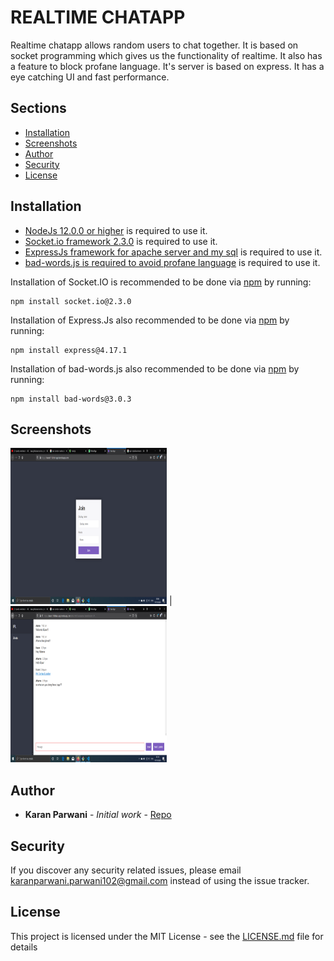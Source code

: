 # REALTIME CHATAPP

Realtime chatapp allows random users to chat together. It is based on socket programming which gives us the functionality of realtime. It also has a feature to block profane language. It's server is based on express. It has a eye catching UI and fast performance.

## Sections

- [Installation](#Installation)
- [Screenshots](#Screenshots)
- [Author](#Author)
- [Security](#Security)
- [License](#License)

## Installation 

- [NodeJs 12.0.0 or higher](https://nodejs.org/en/) is required to use it.
- [Socket.io framework 2.3.0](https://www.npmjs.com/package/socket.io) is required to use it.
- [ExpressJs framework for apache server and my sql](https://expressjs.com) is required to use it.
- [bad-words.js is required to avoid profane language](https://www.npmjs.com/package/bad-words) is required to use it.

Installation of Socket.IO is recommended to be done via [npm](https://www.npmjs.com/) by running:

	npm install socket.io@2.3.0

Installation of Express.Js also recommended to be done via [npm](https://www.npmjs.com/) by running:

    npm install express@4.17.1

Installation of bad-words.js also recommended to be done via [npm](https://www.npmjs.com/) by running:

    npm install bad-words@3.0.3    


## Screenshots

<img src = "./screenshots/Welcome-Screen.png" width="250" height="250"> | <img src = "./screenshots/Chat-Screen.png" width="250" height="250">

## Author

* **Karan Parwani** - *Initial work* - [Repo](https://github.com/KaranParwani1116?tab=repositories)


## Security

If you discover any security related issues, please email karanparwani.parwani102@gmail.com instead of using the issue tracker.    

## License

This project is licensed under the MIT License - see the [LICENSE.md](https://github.com/KaranParwani1116/ChatApp-Node.js/blob/master/LICENSE.mds) file for details